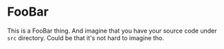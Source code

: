 # FooBar

This is a FooBar thing.
And imagine that you have your source code under `src` directory. Could be that it's not hard to imagine tho.

